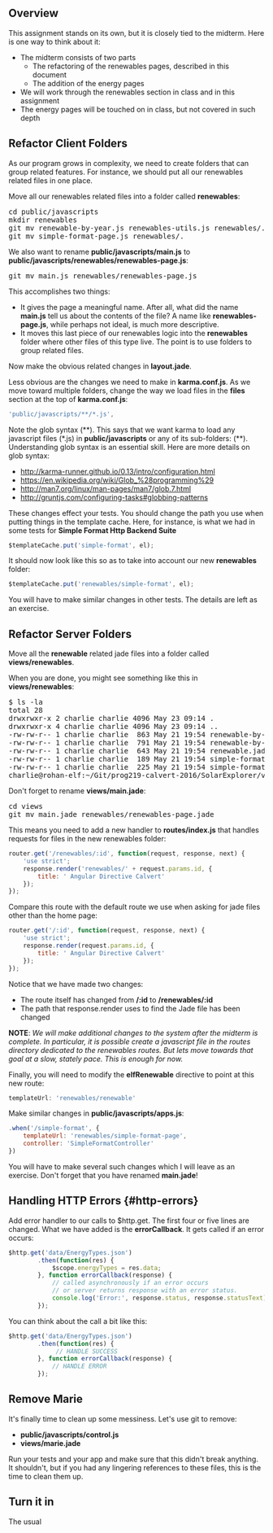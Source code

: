 ## Overview

This assignment stands on its own, but it is closely tied to the midterm. Here is one way to think about it:

- The midterm consists of two parts
  - The refactoring of the renewables pages, described in this document
  - The addition of the energy pages
- We will work through the renewables section in class and in this assignment
- The energy pages will be touched on in class, but not covered in such depth

## Refactor Client Folders

As our program grows in complexity, we need to create folders that can group related features. For instance, we should put all our renewables related files in one place.

Move all our renewables related files into a folder called **renewables**:

<pre>
cd public/javascripts
mkdir renewables
git mv renewable-by-year.js renewables-utils.js renewables/.
git mv simple-format-page.js renewables/.
</pre>

We also want to rename **public/javascripts/main.js** to **public/javascripts/renewables/renewables-page.js**:

<pre>
git mv main.js renewables/renewables-page.js
</pre>

This accomplishes two things:

- It gives the page a meaningful name. After all, what did the name **main.js** tell us about the contents of the file? A name like **renewables-page.js**, while perhaps not ideal, is much more descriptive.
- It moves this last piece of our renewables logic into the **renewables** folder where other files of this type live. The point is to use folders to group related files.

Now make the obvious related changes in **layout.jade**.

Less obvious are the changes we need to make in **karma.conf.js**. As we move toward multiple folders, change the way we load files in the **files** section at the top of **karma.conf.js**:

```javascript
'public/javascripts/**/*.js',
```

Note the glob syntax (\*\*). This says that we want karma to load any javascript files (*.js) in **public/javascripts** or any of its sub-folders: (\*\*). Understanding glob syntax is an essential skill. Here are more details on glob syntax:

- <http://karma-runner.github.io/0.13/intro/configuration.html>
- <https://en.wikipedia.org/wiki/Glob_%28programming%29>
- <http://man7.org/linux/man-pages/man7/glob.7.html>
- <http://gruntjs.com/configuring-tasks#globbing-patterns>

These changes effect your tests. You should change the path you use when putting things in the template cache. Here, for instance, is what we had in some tests for **Simple Format Http Backend Suite**

```javascript
$templateCache.put('simple-format', el);
```

It should now look like this so as to take into account our new **renewables** folder:

```javascript
$templateCache.put('renewables/simple-format', el);
```

You will have to make similar changes in other tests. The details are left as an exercise.

## Refactor Server Folders

Move all the **renewable** related jade files into a folder called **views/renewables**.

When you are done, you might see something like this in **views/renewables**:

<pre>
$ ls -la
total 28
drwxrwxr-x 2 charlie charlie 4096 May 23 09:14 .
drwxrwxr-x 4 charlie charlie 4096 May 23 09:14 ..
-rw-rw-r-- 1 charlie charlie  863 May 21 19:54 renewable-by-year.jade
-rw-rw-r-- 1 charlie charlie  791 May 21 19:54 renewable-by-year-page.jade
-rw-rw-r-- 1 charlie charlie  643 May 21 19:54 renewable.jade
-rw-rw-r-- 1 charlie charlie  189 May 21 19:54 simple-format.jade
-rw-rw-r-- 1 charlie charlie  225 May 21 19:54 simple-format-page.jade
charlie@rohan-elf:~/Git/prog219-calvert-2016/SolarExplorer/views/renewables
</pre>

Don't forget to rename **views/main.jade**:

<pre>
cd views
git mv main.jade renewables/renewables-page.jade
</pre>

This means you need to add a new handler to **routes/index.js** that handles requests for files in the new renewables folder:

```javascript
router.get('/renewables/:id', function(request, response, next) {
    'use strict';
    response.render('renewables/' + request.params.id, {
        title: ' Angular Directive Calvert'
    });
});
```

Compare this route with the default route we use when asking for jade files other than the home page:

```javascript
router.get('/:id', function(request, response, next) {
    'use strict';
    response.render(request.params.id, {
        title: ' Angular Directive Calvert'
    });
});
```

Notice that we have made two changes:

- The route itself has changed from **/:id** to **/renewables/:id**
- The path that response.render uses to find the Jade file has been changed

**NOTE**: _We will make additional changes to the system after the midterm is complete. In particular, it is possible create a javascript file in the routes directory dedicated to the renewables routes. But lets move towards that goal at a slow, stately pace. This is enough for now._

Finally, you will need to modify the **elfRenewable** directive to point at this new route:

```javascript
templateUrl: 'renewables/renewable'
```

Make similar changes in **public/javascripts/apps.js**:

```javascript
.when('/simple-format', {
    templateUrl: 'renewables/simple-format-page',
    controller: 'SimpleFormatController'
})
```

You will have to make several such changes which I will leave as an exercise. Don't forget that you have renamed **main.jade**!

## Handling HTTP Errors {#http-errors}

Add error handler to our calls to $http.get. The first four or five lines are changed. What we have added is the **errorCallback**. It gets called if an error occurs:

```javascript
$http.get('data/EnergyTypes.json')
        .then(function(res) {
            $scope.energyTypes = res.data;
        }, function errorCallback(response) {
            // called asynchronously if an error occurs
            // or server returns response with an error status.
            console.log('Error:', response.status, response.statusText);
        });
```

You can think about the call a bit like this:

```javascript
$http.get('data/EnergyTypes.json')
        .then(function(res) {
             // HANDLE SUCCESS
        }, function errorCallback(response) {
            // HANDLE ERROR
        });
```

## Remove Marie

It's finally time to clean up some messiness. Let's use git to remove:

- **public/javascripts/control.js**
- **views/marie.jade**

Run your tests and your app and make sure that this didn't break anything. It shouldn't, but if you had any lingering references to these files, this is the time to clean them up.

## Turn it in

The usual
